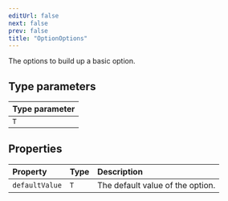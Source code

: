 ```yaml
---
editUrl: false
next: false
prev: false
title: "OptionOptions"
---
```


The options to build up a basic option.

## Type parameters

| Type parameter |
| :------ |
| `T` |

## Properties

| Property | Type | Description |
| :------ | :------ | :------ |
| `defaultValue` | `T` | The default value of the option. |
